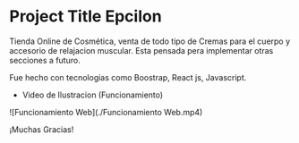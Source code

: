 
# Project Title Epcilon


Tienda Online de Cosmética, venta de todo tipo de Cremas para el cuerpo y accesorio de relajacion muscular.
Esta pensada pera implementar otras secciones a futuro.

Fue hecho con tecnologias como Boostrap, React js, Javascript.

- Video de Ilustracion (Funcionamiento)

![Funcionamiento Web](./Funcionamiento Web.mp4)

¡Muchas Gracias!
